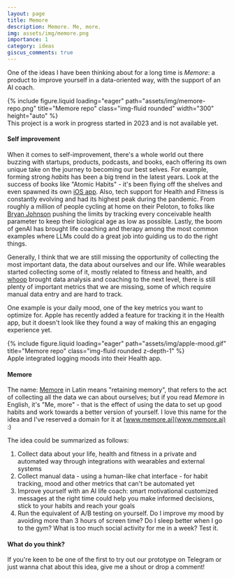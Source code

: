 ```yaml
---
layout: page
title: Memore
description: Memore. Me, more.
img: assets/img/memore.png
importance: 1
category: ideas
giscus_comments: true
---
```


One of the ideas I have been thinking about for a long time is _Memore_: a product to improve yourself in a data-oriented way, with the support of an AI coach.

<div class="row">
    <div class="col-sm d-flex justify-content-center">
        {% include figure.liquid loading="eager" path="assets/img/memore-repo.png" title="Memore repo" class="img-fluid rounded" width="300" height="auto" %}
    </div>
</div>
<div class="caption">
    This project is a work in progress started in 2023 and is not available yet.
</div>

#### Self improvement

When it comes to self-improvement, there's a whole world out there buzzing with startups, products, podcasts, and books, each offering its own unique take on the journey to becoming our best selves.
For example, forming strong *habits* has been a big trend in the latest years. Look at the success of books like "Atomic Habits" - it's been flying off the shelves and even spawned its own [iOS app](https://apps.apple.com/us/app/atoms-from-atomic-habits/id6474421906).
Also, tech support for Health and Fitness is constantly evolving and had its highest peak during the pandemic. From roughly a million of people cycling at home on their Peloton, to folks like [Bryan Johnson](https://en.wikipedia.org/wiki/Bryan_Johnson) pushing the limits by tracking every conceivable health parameter to keep their biological age as low as possible.
Lastly, the boom of genAI has brought life coaching and therapy among the most common examples where LLMs could do a great job into guiding us to do the right things.

Generally, I think that we are still missing the opportunity of collecting the most important data, the data about ourselves and our life. While wearables started collecting some of it, mostly related to fitness and health, and [whoop](https://www.whoop.com/) brought data analysis and coaching to the next level, there is still plenty of important metrics that we are missing, some of which require manual data entry and are hard to track.

One example is your daily mood, one of the key metrics you want to optimize for. Apple has recently added a feature for tracking it in the Health app, but it doesn't look like they found a way of making this an engaging experience yet.

<div class="row">
    {% include figure.liquid loading="eager" path="assets/img/apple-mood.gif" title="Memore repo" class="img-fluid rounded z-depth-1" %}
</div>
<div class="caption">
    Apple integrated logging moods into their Health app.
</div>

#### Memore

The name: [Memore](https://en.wiktionary.org/wiki/memore) in Latin means "retaining memory", that refers to the act of collecting all the data we can about ourselves; but if you read *Memore* in English, it's "Me, more" - that is the effect of using the data to set up good habits and work towards a better version of yourself. I love this name for the idea and I've reserved a domain for it at [www.memore.ai](www.memore.ai) :)

The idea could be summarized as follows:

 1. Collect data about your life, health and fitness in a private and automated way through integrations with wearables and external systems
 2. Collect manual data - using a human-like chat interface - for habit tracking, mood and other metrics that can't be automated yet
 3. Improve yourself with an AI life coach: smart motivational customized messages at the right time could help you make informed decisions, stick to your habits and reach your goals
 4. Run the equivalent of A/B testing on yourself. Do I improve my mood by avoiding more than 3 hours of screen time? Do I sleep better when I go to the gym? What is too much social activity for me in a week? Test it.

#### What do you think?

If you're keen to be one of the first to try out our prototype on Telegram or just wanna chat about this idea, give me a shout or drop a comment!

[comment]: # (TODO: add screenshot of telegram chat, talk about chat as input)


 